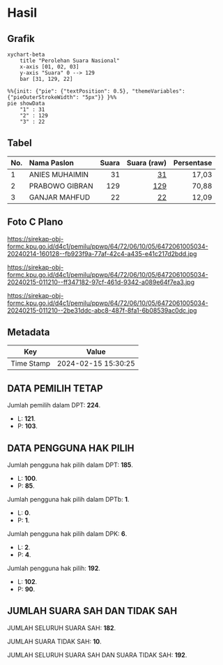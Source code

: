 # Hasil

## Grafik

```mermaid
xychart-beta
    title "Perolehan Suara Nasional"
    x-axis [01, 02, 03]
    y-axis "Suara" 0 --> 129
    bar [31, 129, 22]
```

```mermaid
%%{init: {"pie": {"textPosition": 0.5}, "themeVariables": {"pieOuterStrokeWidth": "5px"}} }%%
pie showData
    "1" : 31
    "2" : 129
    "3" : 22
```

## Tabel

| No. | Nama Paslon    | Suara | Suara (raw) | Persentase |
|:--- |:-------------- | -----:| -----------:| ----------:|
| 1   | ANIES MUHAIMIN | 31    | [31][p-1]   | 17,03      |
| 2   | PRABOWO GIBRAN | 129   | [129][p-2]  | 70,88      |
| 3   | GANJAR MAHFUD  | 22    | [22][p-3]   | 12,09      |


[p-1]: https://github.com/gigit-pemilu/pemilu-2024/blob/main/pilpres/hitung-suara/sub/64-kalimantan-timur/sub/72-kota-samarinda/sub/06-sungai-kunjang/sub/1005-teluk-lerong-ulu/sub/034-tps/sub/paslon-1.txt
[p-2]: https://github.com/gigit-pemilu/pemilu-2024/blob/main/pilpres/hitung-suara/sub/64-kalimantan-timur/sub/72-kota-samarinda/sub/06-sungai-kunjang/sub/1005-teluk-lerong-ulu/sub/034-tps/sub/paslon-2.txt
[p-3]: https://github.com/gigit-pemilu/pemilu-2024/blob/main/pilpres/hitung-suara/sub/64-kalimantan-timur/sub/72-kota-samarinda/sub/06-sungai-kunjang/sub/1005-teluk-lerong-ulu/sub/034-tps/sub/paslon-3.txt

## Foto C Plano

https://sirekap-obj-formc.kpu.go.id/d4c1/pemilu/ppwp/64/72/06/10/05/6472061005034-20240214-160128--fb923f9a-77af-42c4-a435-e41c217d2bdd.jpg

https://sirekap-obj-formc.kpu.go.id/d4c1/pemilu/ppwp/64/72/06/10/05/6472061005034-20240215-011210--ff347182-97cf-461d-9342-a089e64f7ea3.jpg

https://sirekap-obj-formc.kpu.go.id/d4c1/pemilu/ppwp/64/72/06/10/05/6472061005034-20240215-011210--2be31ddc-abc8-487f-8fa1-6b08539ac0dc.jpg


## Metadata

| Key        | Value               |
| ---------- | ------------------- |
| Time Stamp | 2024-02-15 15:30:25 |


## DATA PEMILIH TETAP

Jumlah pemilih dalam DPT: **224**.
 * L: **121**.
 * P: **103**.

## DATA PENGGUNA HAK PILIH

Jumlah pengguna hak pilih dalam DPT: **185**.
 * L: **100**.
 * P: **85**.

Jumlah pengguna hak pilih dalam DPTb: **1**.
 * L: **0**.
 * P: **1**.

Jumlah pengguna hak pilih dalam DPK: **6**.
 * L: **2**.
 * P: **4**.

Jumlah pengguna hak pilih: **192**.
 * L: **102**.
 * P: **90**.

## JUMLAH SUARA SAH DAN TIDAK SAH

JUMLAH SELURUH SUARA SAH: **182**.

JUMLAH SUARA TIDAK SAH: **10**.

JUMLAH SELURUH SUARA SAH DAN SUARA TIDAK SAH: **192**.


